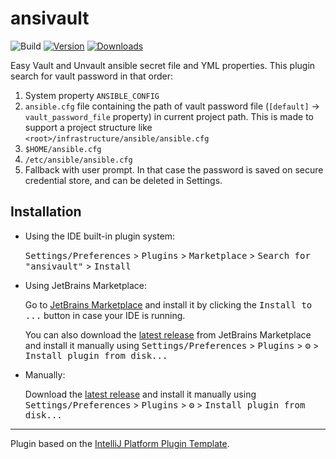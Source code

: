 # ansivault

![Build](https://github.com/optionfactory/ansivault/workflows/Build/badge.svg)
[![Version](https://img.shields.io/jetbrains/plugin/v/26457-ansivault.svg)](https://plugins.jetbrains.com/plugin/26457-ansivault)
[![Downloads](https://img.shields.io/jetbrains/plugin/d/26457-ansivault.svg)](https://plugins.jetbrains.com/plugin/26457-ansivault)


<!-- Plugin description -->
Easy Vault and Unvault ansible secret file and YML properties. This plugin search for vault password in that order:
1. System property `ANSIBLE_CONFIG`
2. `ansible.cfg` file containing the path of vault password file (`[default]` -> `vault_password_file` property) in current project path. This is made to support a project structure like `<root>/infrastructure/ansible/ansible.cfg`
3. `$HOME/ansible.cfg`
4. `/etc/ansible/ansible.cfg`
5. Fallback with user prompt. In that case the password is saved on secure credential store, and can be deleted in Settings.

<!-- Plugin description end -->

## Installation

- Using the IDE built-in plugin system:
  
  <kbd>Settings/Preferences</kbd> > <kbd>Plugins</kbd> > <kbd>Marketplace</kbd> > <kbd>Search for "ansivault"</kbd> >
  <kbd>Install</kbd>
  
- Using JetBrains Marketplace:

  Go to [JetBrains Marketplace](https://plugins.jetbrains.com/plugin/26457-ansivault) and install it by clicking the <kbd>Install to ...</kbd> button in case your IDE is running.

  You can also download the [latest release](https://plugins.jetbrains.com/plugin/26457-ansivault/versions) from JetBrains Marketplace and install it manually using
  <kbd>Settings/Preferences</kbd> > <kbd>Plugins</kbd> > <kbd>⚙️</kbd> > <kbd>Install plugin from disk...</kbd>

- Manually:

  Download the [latest release](https://github.com/optionfactory/ansivault/releases/latest) and install it manually using
  <kbd>Settings/Preferences</kbd> > <kbd>Plugins</kbd> > <kbd>⚙️</kbd> > <kbd>Install plugin from disk...</kbd>


---
Plugin based on the [IntelliJ Platform Plugin Template][template].

[template]: https://github.com/JetBrains/intellij-platform-plugin-template
[docs:plugin-description]: https://plugins.jetbrains.com/docs/intellij/plugin-user-experience.html#plugin-description-and-presentation
